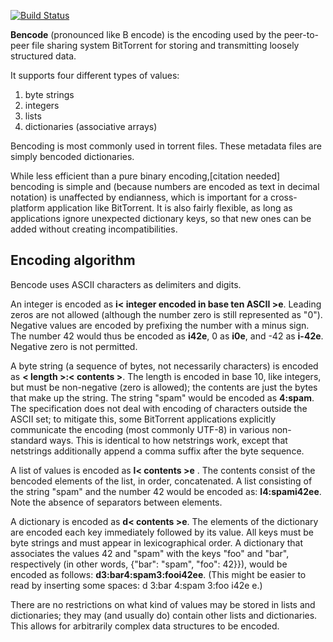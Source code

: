 [![Build Status](https://travis-ci.org/Xotic750/jBencode.svg?branch=master)](https://travis-ci.org/Xotic750/jBencode)

**Bencode** (pronounced like B encode) is the encoding used by the peer-to-peer file sharing system BitTorrent for storing and transmitting loosely structured data.

It supports four different types of values:

 1. byte strings
 2. integers
 3. lists
 4. dictionaries (associative arrays)

Bencoding is most commonly used in torrent files. These metadata files are simply bencoded dictionaries.

While less efficient than a pure binary encoding,[citation needed] bencoding is simple and (because numbers are encoded as text in decimal notation) is unaffected by endianness, which is important for a cross-platform application like BitTorrent. It is also fairly flexible, as long as applications ignore unexpected dictionary keys, so that new ones can be added without creating incompatibilities.

Encoding algorithm
------------------
Bencode uses ASCII characters as delimiters and digits.

An integer is encoded as **i< integer encoded in base ten ASCII >e**. Leading zeros are not allowed (although the number zero is still represented as "0"). Negative values are encoded by prefixing the number with a minus sign. The number 42 would thus be encoded as **i42e**, 0 as **i0e**, and -42 as **i-42e**. Negative zero is not permitted.

A byte string (a sequence of bytes, not necessarily characters) is encoded as **< length >:< contents >**. The length is encoded in base 10, like integers, but must be non-negative (zero is allowed); the contents are just the bytes that make up the string. The string "spam" would be encoded as **4:spam**. The specification does not deal with encoding of characters outside the ASCII set; to mitigate this, some BitTorrent applications explicitly communicate the encoding (most commonly UTF-8) in various non-standard ways. This is identical to how netstrings work, except that netstrings additionally append a comma suffix after the byte sequence.

A list of values is encoded as **l< contents >e** . The contents consist of the bencoded elements of the list, in order, concatenated. A list consisting of the string "spam" and the number 42 would be encoded as: **l4:spami42ee**. Note the absence of separators between elements.

A dictionary is encoded as **d< contents >e**. The elements of the dictionary are encoded each key immediately followed by its value. All keys must be byte strings and must appear in lexicographical order. A dictionary that associates the values 42 and "spam" with the keys "foo" and "bar", respectively (in other words, {"bar": "spam", "foo": 42}}), would be encoded as follows: **d3:bar4:spam3:fooi42ee**. (This might be easier to read by inserting some spaces: d 3:bar 4:spam 3:foo i42e e.)

There are no restrictions on what kind of values may be stored in lists and dictionaries; they may (and usually do) contain other lists and dictionaries. This allows for arbitrarily complex data structures to be encoded.
